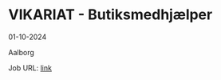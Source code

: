 # VIKARIAT - Butiksmedhjælper
01-10-2024



Aalborg

Job URL: [link](https://www.jobindex.dk/jobannonce/r12762254/vikariat-butiksmedhjaelper)


